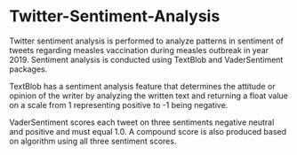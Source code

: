 # Twitter-Sentiment-Analysis
Twitter sentiment analysis is performed to analyze patterns in sentiment of tweets regarding measles vaccination during measles outbreak in year 2019. Sentiment analysis is conducted using TextBlob and VaderSentiment packages. 

TextBlob has a sentiment analysis feature that determines the attitude or opinion of the writer by analyzing the written text and returning a float value on a scale from 1 representing positive to -1 being negative. 

VaderSentiment scores each tweet on three sentiments negative neutral and positive and must equal 1.0. A compound score is also produced based on algorithm using all three sentiment scores. 
